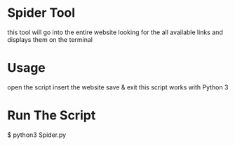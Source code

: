 # Spider Tool 
 this tool will go into the entire website looking for the all available links and displays them on the terminal 

# Usage 

open the script insert the website save & exit this script works with Python 3 
 
# Run The Script 
 $ python3 Spider.py  

